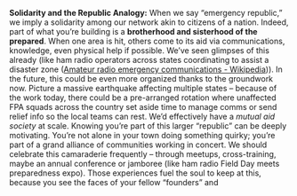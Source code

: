 **Solidarity and the Republic Analogy:** When we say “emergency republic,” we imply a solidarity among our network akin to citizens of a nation. Indeed, part of what you’re building is a **brotherhood and sisterhood of the prepared**. When one area is hit, others come to its aid via communications, knowledge, even physical help if possible. We’ve seen glimpses of this already (like ham radio operators across states coordinating to assist a disaster zone ([Amateur radio emergency communications - Wikipedia](https://en.wikipedia.org/wiki/Amateur_radio_emergency_communications#:~:text=Recent%20examples%20include%20the%20September,1))). In the future, this could be even more organized thanks to the groundwork now. Picture a massive earthquake affecting multiple states – because of the work today, there could be a pre-arranged rotation where unaffected FPA squads across the country set aside time to manage comms or send relief info so the local teams can rest. We’d effectively have a _mutual aid society_ at scale. Knowing you’re part of this larger “republic” can be deeply motivating. You’re not alone in your town doing something quirky; you’re part of a grand alliance of communities working in concert. We should celebrate this camaraderie frequently – through meetups, cross-training, maybe an annual conference or jamboree (like ham radio Field Day meets preparedness expo). Those experiences fuel the soul to keep at this, because you see the faces of your fellow “founders” and